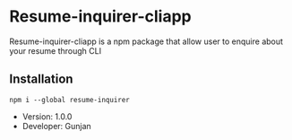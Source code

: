 # Resume-inquirer-cliapp

Resume-inquirer-cliapp is a npm package that allow user to enquire about your resume through CLI

## Installation

```
npm i --global resume-inquirer
```

- Version: 1.0.0
- Developer: Gunjan
